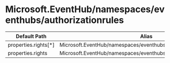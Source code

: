 # Microsoft.EventHub/namespaces/eventhubs/authorizationrules

| Default Path | Alias |
|---|---|
| properties.rights[*] | Microsoft.EventHub/namespaces/eventhubs/authorizationrules/rights[*] |
| properties.rights | Microsoft.EventHub/namespaces/eventhubs/authorizationrules/rights |

